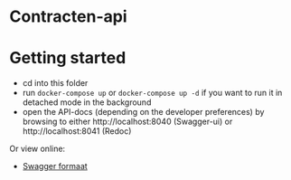 # Contracten-api


# Getting started

* cd into this folder
* run `docker-compose up` or `docker-compose up -d` if you want to run it in detached mode in the background
* open the API-docs (depending on the developer preferences) by browsing to either http://localhost:8040 (Swagger-ui) or http://localhost:8041 (Redoc)

Or view online:
* [Swagger formaat](https://petstore.swagger.io/?url=https://raw.githubusercontent.com/mijnapp/Contracten-api/master/api-specification.yaml)